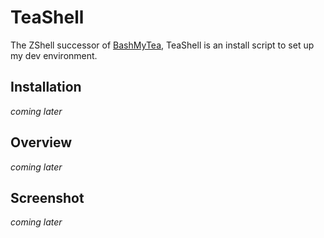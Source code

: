 # TeaShell

The ZShell successor of [BashMyTea](https://github.com/CupOfTea696/BashMyTea), TeaShell is an install script to set up my dev environment.

## Installation

_coming later_

## Overview

_coming later_

## Screenshot

_coming later_
